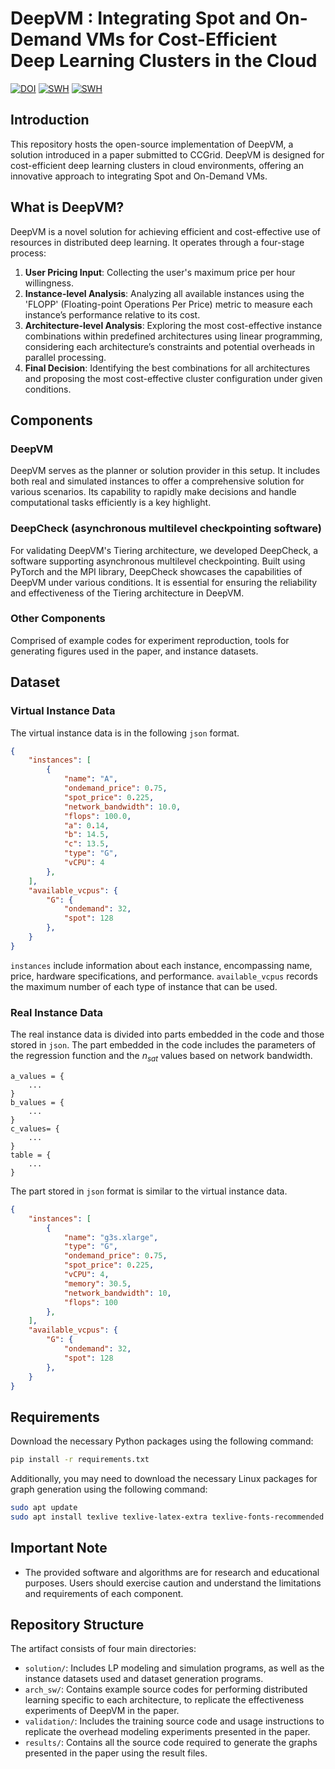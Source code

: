 # DeepVM : Integrating Spot and On-Demand VMs for Cost-Efficient Deep Learning Clusters in the Cloud
[![DOI](https://zenodo.org/badge/701288709.svg)](https://zenodo.org/doi/10.5281/zenodo.10672947) [![SWH](https://archive.softwareheritage.org/badge/origin/https://github.com/lass-lab/DeepVM/)](https://archive.softwareheritage.org/browse/origin/?origin_url=https://github.com/lass-lab/DeepVM) [![SWH](https://archive.softwareheritage.org/badge/swh:1:dir:561f421fa40bdc4fdb1f9f0c63b8f93e73886717/)](https://archive.softwareheritage.org/swh:1:dir:561f421fa40bdc4fdb1f9f0c63b8f93e73886717;origin=https://github.com/lass-lab/DeepVM;visit=swh:1:snp:1c3553a75d1f6d2d8a3dc6392c0f418747bf3fa5;anchor=swh:1:rev:b7c1bce36ec625dd8847ce111d36bc456718d980)
## Introduction

This repository hosts the open-source implementation of DeepVM, a solution introduced in a paper submitted to CCGrid. DeepVM is designed for cost-efficient deep learning clusters in cloud environments, offering an innovative approach to integrating Spot and On-Demand VMs.

## What is DeepVM?

DeepVM is a novel solution for achieving efficient and cost-effective use of resources in distributed deep learning. It operates through a four-stage process:

1. **User Pricing Input**: Collecting the user's maximum price per hour willingness.
2. **Instance-level Analysis**: Analyzing all available instances using the 'FLOPP' (Floating-point Operations Per Price) metric to measure each instance’s performance relative to its cost.
3. **Architecture-level Analysis**: Exploring the most cost-effective instance combinations within predefined architectures using linear programming, considering each architecture’s constraints and potential overheads in parallel processing.
4. **Final Decision**: Identifying the best combinations for all architectures and proposing the most cost-effective cluster configuration under given conditions.

## Components

### DeepVM

DeepVM serves as the planner or solution provider in this setup. It includes both real and simulated instances to offer a comprehensive solution for various scenarios. Its capability to rapidly make decisions and handle computational tasks efficiently is a key highlight.

### DeepCheck (asynchronous multilevel checkpointing software)

For validating DeepVM's Tiering architecture, we developed DeepCheck, a software supporting asynchronous multilevel checkpointing. Built using PyTorch and the MPI library, DeepCheck showcases the capabilities of DeepVM under various conditions. It is essential for ensuring the reliability and effectiveness of the Tiering architecture in DeepVM.

### Other Components

Comprised of example codes for experiment reproduction, tools for generating figures used in the paper, and instance datasets.

## Dataset

### Virtual Instance Data

The virtual instance data is in the following `json` format.

```json
{
    "instances": [
        {
            "name": "A",
            "ondemand_price": 0.75,
            "spot_price": 0.225,
            "network_bandwidth": 10.0,
            "flops": 100.0,
            "a": 0.14,
            "b": 14.5,
            "c": 13.5,
            "type": "G",
            "vCPU": 4
        },
    ],
    "available_vcpus": {
        "G": {
            "ondemand": 32,
            "spot": 128
        },
    }
}
```

`instances` include information about each instance, encompassing name, price, hardware specifications, and performance.
`available_vcpus` records the maximum number of each type of instance that can be used.

### Real Instance Data

The real instance data is divided into parts embedded in the code and those stored in `json`.
The part embedded in the code includes the parameters of the regression function and the $n_{sat}$ values based on network bandwidth.

```python3
a_values = {
    ...
}
b_values = {
    ...
}
c_values= {
    ...
}
table = {
    ...
}
```

The part stored in `json` format is similar to the virtual instance data.

```json
{
    "instances": [
        {
            "name": "g3s.xlarge",
            "type": "G",
            "ondemand_price": 0.75,
            "spot_price": 0.225,
            "vCPU": 4,
            "memory": 30.5,
            "network_bandwidth": 10,
            "flops": 100
        },
    ],
    "available_vcpus": {
        "G": {
            "ondemand": 32,
            "spot": 128
        },
    }
}
```

## Requirements

Download the necessary Python packages using the following command:

```bash
pip install -r requirements.txt
```

Additionally, you may need to download the necessary Linux packages for graph generation using the following command:

```bash
sudo apt update
sudo apt install texlive texlive-latex-extra texlive-fonts-recommended dvipng cm-super
```

## Important Note

- The provided software and algorithms are for research and educational purposes. Users should exercise caution and understand the limitations and requirements of each component.

## Repository Structure

The artifact consists of four main directories:

- `solution/`: Includes LP modeling and simulation programs, as well as the instance datasets used and dataset generation programs.
- `arch_sw/`: Contains example source codes for performing distributed learning specific to each architecture, to replicate the effectiveness experiments of DeepVM in the paper.
- `validation/`: Includes the training source code and usage instructions to replicate the overhead modeling experiments presented in the paper.
- `results/`: Contains all the source code required to generate the graphs presented in the paper using the result files.
